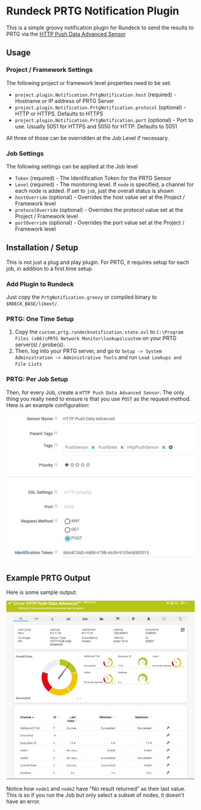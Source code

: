 # Rundeck PRTG Notification Plugin

This is a simple groovy notification plugin for Rundeck to send the results to PRTG via the [HTTP Push Data Advanced Sensor](https://www.paessler.com/manuals/prtg/http_push_data_advanced_sensor)

## Usage

### Project / Framework Settings

The following project or framework level properties need to be set:

* `project.plugin.Notification.PrtgNotification.host` (required) - Hostname or IP address of PRTG Server
* `project.plugin.Notification.PrtgNotification.protocol` (optional) - HTTP or HTTPS. Defaults to HTTPS
* `project.plugin.Notification.PrtgNotification.port` (optional) - Port to use. Usually 5051 for HTTPS and 5050 for HTTP. Defaults to 5051

All three of those can be overridden at the Job Level if necessary.

### Job Settings

The following settings can be applied at the Job level

* `Token` (required) - The Identification Token for the PRTG Sensor
* `Level` (required) - The monitoring level. If `node` is specified, a channel for each node is added. If set to `job`, just the overall status is shown
* `hostOverride` (optional) - Overrides the host value set at the Project / Framework level
* `protocolOverride` (optional) - Overrides the protocol value set at the Project / Framework level
* `portOverride` (optional) - Overrides the port value set at the Project / Framework level

## Installation / Setup

This is not just a plug and play plugin. For PRTG, it requires setup for each job, in addition to a first time setup.

### Add Plugin to Rundeck

Just copy the `PrtgNotification.groovy` or compiled binary to `$RDECK_BASE/libext/`.

### PRTG: One Time Setup

1. Copy the `custom.prtg.rundecknotification.state.ovl` to `C:\Program Files (x86)\PRTG Network Monitor\lookups\custom` on your PRTG server(s) / probe(s).
2. Then, log into your PRTG server, and go to `Setup -> System Administration -> Administrative Tools` and run `Load Lookups and File Lists`

### PRTG: Per Job Setup

Then, for every Job, create a `HTTP Push Data Advanced Sensor`. The only thing you really need to ensure is that you use `POST` as the request method. Here is an example configuration:

![sample sensor settings](sensor-settings.PNG)

## Example PRTG Output

Here is some sample output:

![sensor example](sensor-example.PNG)

Notice how `node1` and `node2` have "No result returned" as their last value. This is so if you run the Job but only select a subset of nodes, it doesn't have an error.

